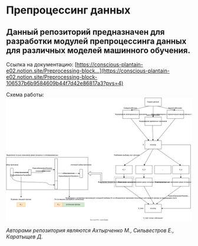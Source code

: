 # Препроцессинг данных

Данный репозиторий предназначен для разработки модулей препроцессинга данных для различных моделей машинного обучения.
---
Ссылка на документацию: [https://conscious-plantain-e02.notion.site/Preprocessing-block...](https://conscious-plantain-e02.notion.site/Preprocessing-block-106537b6b9584609b44f7d42e86817a3?pvs=4)

Схема работы: ![Схема работы](scheme_of_work.svg)

*Авторами репозитория являются Ахтырченко М., Сильвестров Е., Каратыщев Д.*
